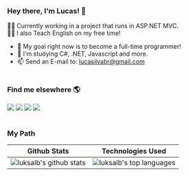 ### Hey there, I'm Lucas! 👋

👨‍💻 Currently working in a project that runs in ASP.NET MVC. <br>
🧑‍🏫 I also Teach English on my free time!


- 🎯 My goal right now is to become a full-time programmer!
- 🌱 I'm studying C#, .NET, Javascript and more.
- 📫 Send an E-mail to: lucasilvabr@gmail.com
<br><br>

### Find me elsewhere 🌎<br>
<div>
  <a href="https://instagram.com/luksalb" target="_blank"><img src="https://img.shields.io/badge/-Instagram-%23E4405F?style=for-the-badge&logo=instagram&logoColor=white" target="_blank"></a>
 	<a href="https://www.twitch.tv/luksalb" target="_blank"><img src="https://img.shields.io/badge/Twitch-9146FF?style=for-the-badge&logo=twitch&logoColor=white" target="_blank"></a>
  <a href = "mailto:lucasilvabr@gmail.com"><img src="https://img.shields.io/badge/-Gmail-%23333?style=for-the-badge&logo=gmail&logoColor=white" target="_blank"></a>
  <a href="https://www.linkedin.com/in/albertolucas/" target="_blank"><img src="https://img.shields.io/badge/-LinkedIn-%230077B5?style=for-the-badge&logo=linkedin&logoColor=white" target="_blank"></a> 
 
</div><br>

### My Path
| Github Stats | Technologies Used |
| --- | --- |
| ![luksalb's github stats](https://github-readme-stats.vercel.app/api?username=luksalb&show_icons=true&title_color=f6c32c&icon_color=f6c32c&text_color=9f9f9f&bg_color=151515&count_private=true) | ![luksalb's top languages](https://github-readme-stats.vercel.app/api/top-langs/?username=luksalb&show_icons=true&title_color=f6c32c&icon_color=f6c32c&text_color=9f9f9f&bg_color=151515&count_private=true&layout=compact) |
